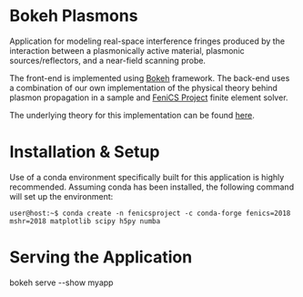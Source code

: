 # Bokeh Plasmons
Application for modeling real-space interference fringes produced by the interaction between a plasmonically active material, plasmonic sources/reflectors, and a near-field scanning probe.

The front-end is implemented using [Bokeh](https://docs.bokeh.org/en/latest/index.html) framework. The back-end uses a combination of our own implementation of the physical theory behind plasmon propagation in a sample and [FeniCS Project](https://fenicsproject.org/) finite element solver.

The underlying theory for this implementation can be found [here](../blob/master/Modeling_Plasmons_Flowchart_AM_200107.pdf).

# Installation & Setup
Use of a conda environment specifically built for this application is highly recommended. Assuming conda has been installed, the following command will set up the environment:
```console
user@host:~$ conda create -n fenicsproject -c conda-forge fenics=2018 mshr=2018 matplotlib scipy h5py numba
```

# Serving the Application
bokeh serve --show myapp
